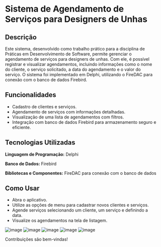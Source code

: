 # Sistema de Agendamento de Serviços para Designers de Unhas
## Descrição
Este sistema, desenvolvido como trabalho prático para a disciplina de Práticas em Desenvolvimento de Software, permite gerenciar o agendamento de serviços para designers de unhas. Com ele, é possível registrar e visualizar agendamentos, incluindo informações como o nome do cliente, o serviço solicitado, a data do agendamento e o valor do serviço. O sistema foi implementado em Delphi, utilizando o FireDAC para conexão com o banco de dados Firebird.
## Funcionalidades
* Cadastro de clientes e serviços.
* Agendamento de serviços com informações detalhadas.
* Visualização de uma lista de agendamentos com filtros.
* Integração com banco de dados Firebird para armazenamento seguro e eficiente.

## Tecnologias Utilizadas
**Linguagem de Programação:** Delphi

**Banco de Dados:** Firebird

**Bibliotecas e Componentes:** FireDAC para conexão com o banco de dados

## Como Usar
* Abra o aplicativo.
* Utilize as opções de menu para cadastrar novos clientes e serviços.
* Agende serviços selecionando um cliente, um serviço e definindo a data.
* Visualize os agendamentos na tela de listagem.


![image](https://github.com/user-attachments/assets/5535f873-ee78-4d79-a1a6-8eb788516bb5)
![image](https://github.com/user-attachments/assets/26b20675-4cd0-46b9-82cd-f0285ec97832)
![image](https://github.com/user-attachments/assets/b69fdf9c-cf79-4bd4-9758-e50b43a7a824)
![image](https://github.com/user-attachments/assets/63689ed8-2b0b-4309-a1b2-7483f8ed378e)
![image](https://github.com/user-attachments/assets/1ed2d78b-e87c-4754-9644-afc676813b4f)

Contribuições são bem-vindas!

